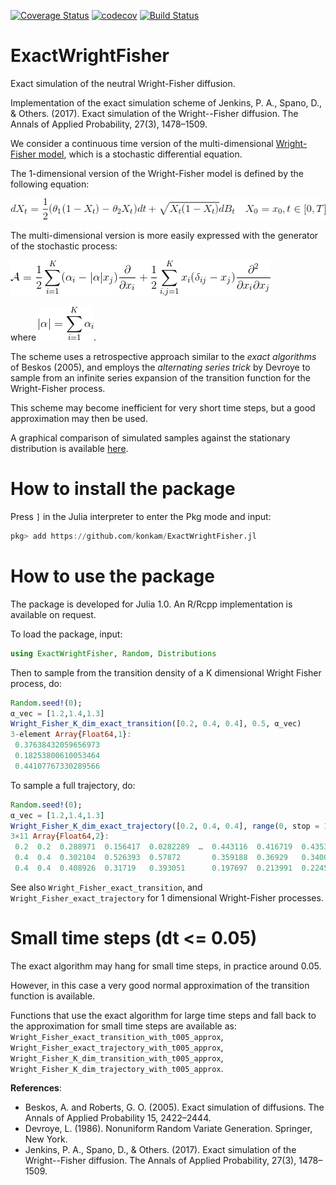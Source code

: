 [![Coverage Status](https://coveralls.io/repos/github/konkam/ExactWrightFisher.jl/badge.svg?branch=master)](https://coveralls.io/github/konkam/ExactWrightFisher.jl?branch=master)
[![codecov](https://codecov.io/gh/konkam/ExactWrightFisher.jl/branch/master/graph/badge.svg)](https://codecov.io/gh/konkam/ExactWrightFisher.jl)
[![Build Status](https://travis-ci.org/konkam/ExactWrightFisher.jl.svg?branch=master)](https://travis-ci.org/konkam/ExactWrightFisher.jl)

# ExactWrightFisher
Exact simulation of the neutral Wright-Fisher diffusion.


Implementation of the exact simulation scheme of Jenkins, P. A., Spano, D., & Others. (2017). Exact simulation of the Wright--Fisher diffusion. The Annals of Applied Probability, 27(3), 1478–1509.

We consider a continuous time version of the multi-dimensional [Wright-Fisher model](https://en.wikipedia.org/wiki/Genetic_drift), which is a stochastic differential equation.

The 1-dimensional version of the Wright-Fisher model is defined by the following equation:

![](latex_equations/CodeCogsEqn.gif)

The multi-dimensional version is more easily expressed with the generator of the stochastic process:

![](latex_equations/wright-fisher-dim-K.gif)

where ![](latex_equations/alpha_k.gif).

The scheme uses a retrospective approach similar to the *exact algorithms* of Beskos (2005), and employs the *alternating series trick* by Devroye to sample from an infinite series expansion of the transition function for the Wright-Fisher process.

This scheme may become inefficient for very short time steps, but a good approximation may then be used.

A graphical comparison of simulated samples against the stationary distribution is available [here](test/Graphical%20tests%20of%20the%20Wright-Fisher%20exact%20simulation.ipynb).

# How to install the package

Press `]` in the Julia interpreter to enter the Pkg mode and input:

```julia
pkg> add https://github.com/konkam/ExactWrightFisher.jl
```

# How to use the package

The package is developed for Julia 1.0. An R/Rcpp implementation is available on request.

To load the package, input:
```julia
using ExactWrightFisher, Random, Distributions
```
Then to sample from the transition density of a K dimensional Wright Fisher process, do:

```julia
Random.seed!(0);
α_vec = [1.2,1.4,1.3]
Wright_Fisher_K_dim_exact_transition([0.2, 0.4, 0.4], 0.5, α_vec)
3-element Array{Float64,1}:
 0.37638432059656973
 0.18253800610053464
 0.44107767330289566
```

To sample a full trajectory, do:

```julia
Random.seed!(0);
α_vec = [1.2,1.4,1.3]
Wright_Fisher_K_dim_exact_trajectory([0.2, 0.4, 0.4], range(0, stop = 1, length = 10), α_vec)
3×11 Array{Float64,2}:
 0.2  0.2  0.288971  0.156417  0.0282289  …  0.443116  0.416719  0.435391
 0.4  0.4  0.302104  0.526393  0.57872       0.359188  0.36929   0.340048
 0.4  0.4  0.408926  0.31719   0.393051      0.197697  0.213991  0.22456
```

See also `Wright_Fisher_exact_transition`, and `Wright_Fisher_exact_trajectory` for 1 dimensional Wright-Fisher processes.

# Small time steps (dt <= 0.05)

The exact algorithm may hang for small time steps, in practice around 0.05.

However, in this case a very good normal approximation of the transition function is available.

Functions that use the exact algorithm for large time steps and fall back to the approximation for small time steps are available as: `Wright_Fisher_exact_transition_with_t005_approx`, `Wright_Fisher_exact_trajectory_with_t005_approx`,  `Wright_Fisher_K_dim_transition_with_t005_approx`, `Wright_Fisher_K_dim_trajectory_with_t005_approx`.

**References**:

- Beskos, A. and Roberts, G. O. (2005). Exact simulation of diffusions. The Annals of Applied Probability 15, 2422–2444.  
- Devroye, L. (1986). Nonuniform Random Variate Generation. Springer, New York.
- Jenkins, P. A., Spano, D., & Others. (2017). Exact simulation of the Wright--Fisher diffusion. The Annals of Applied Probability, 27(3), 1478–1509.

